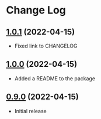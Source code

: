 # Change Log

## [1.0.1](https://github.com/david-04/7-sync/releases/tag/v1.0.1) (2022-04-15)

- Fixed link to CHANGELOG


## [1.0.0](https://github.com/david-04/7-sync/releases/tag/v1.0.0) (2022-04-15)

- Added a README to the package

## [0.9.0](https://github.com/david-04/7-sync/releases/tag/v0.9.0) (2022-04-15)

- Initial release
